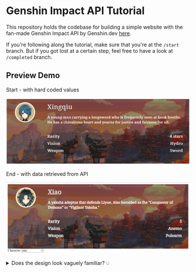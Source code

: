 # Genshin Impact API Tutorial

This repository holds the codebase for building a simple website with the fan-made Genshin Impact API by Genshin.dev [here](https://github.com/genshindev/api).

If you're following along the tutorial, make sure that you're at the `/start` branch. But if you got lost at a certain step, feel free to have a look at `/completed` branch.

## Preview Demo

Start - with hard coded values

![Preview of the start demo](./start_preview.png)

End - with data retrieved from API

![Preview of the end demo](./end_preview.png)

<details><summary> Does the design look vaguely familiar? 💡 </summary>

![reference picture](sample.jpg)

Yes, the design of this graphic is referenced from the namecard in game 😆 If i could, i would probably replicate it entirely just for fun but we can't retrieve player's information directly (duh)

</details>
